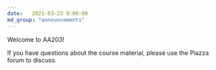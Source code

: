 ```yaml
---
date:   2021-03-23 9:00:00
md_group: "announcements"
---
```


Welcome to AA203! 

If you have questions about the course material, please use the Piazza forum to discuss. 